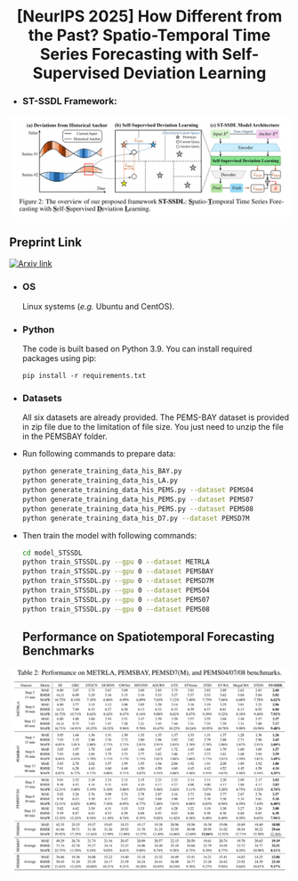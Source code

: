 # <div align="center">[NeurIPS 2025] How Different from the Past? Spatio-Temporal Time Series Forecasting with Self-Supervised Deviation Learning </div>

* ### ST-SSDL Framework:

![Framework](./framework.png)

## Preprint Link 
[![Arxiv link](https://img.shields.io/static/v1?label=arXiv&message=ST-SSDL&color=red&logo=arxiv)](https://arxiv.org/abs/2510.04908)
* ### OS

  Linux systems (*e.g.* Ubuntu and CentOS). 

* ### Python

  The code is built based on Python 3.9. You can install required packages using pip:

  ```
  pip install -r requirements.txt
  ```

* ### Datasets

  All six datasets are already provided. The PEMS-BAY dataset is provided in zip file due to the limitation of file size. You just need to unzip the file in the PEMSBAY folder.
  
* Run following commands to prepare data:

  ```bash
  python generate_training_data_his_BAY.py
  python generate_training_data_his_LA.py
  python generate_training_data_his_PEMS.py --dataset PEMS04
  python generate_training_data_his_PEMS.py --dataset PEMS07
  python generate_training_data_his_PEMS.py --dataset PEMS08
  python generate_training_data_his_D7.py --dataset PEMSD7M
  ```

* Then train the model with following commands:

  ```bash
  cd model_STSSDL
  python train_STSSDL.py --gpu 0 --dataset METRLA
  python train_STSSDL.py --gpu 0 --dataset PEMSBAY
  python train_STSSDL.py --gpu 0 --dataset PEMSD7M
  python train_STSSDL.py --gpu 0 --dataset PEMS04
  python train_STSSDL.py --gpu 0 --dataset PEMS07
  python train_STSSDL.py --gpu 0 --dataset PEMS08
  
  ```

  ##  Performance on Spatiotemporal Forecasting Benchmarks

![Main results.](./result.png)
